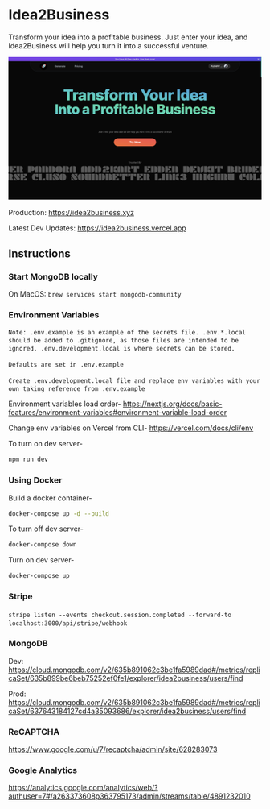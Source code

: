 # Idea2Business

Transform your idea into a profitable business. Just enter your idea, and Idea2Business will help you turn it into a successful venture.

<img src="./public/product_image_1.png" alt="Product Image" />

<br />

Production: https://idea2business.xyz

Latest Dev Updates: https://idea2business.vercel.app


## Instructions

### Start MongoDB locally

On MacOS: `brew services start mongodb-community`

### Environment Variables

```
Note: .env.example is an example of the secrets file. .env.*.local should be added to .gitignore, as those files are intended to be ignored. .env.development.local is where secrets can be stored.

Defaults are set in .env.example

Create .env.development.local file and replace env variables with your own taking reference from .env.example
```

Environment variables load order- https://nextjs.org/docs/basic-features/environment-variables#environment-variable-load-order

Change env variables on Vercel from CLI- https://vercel.com/docs/cli/env

To turn on dev server-
```sh
npm run dev
```

### Using Docker

Build a docker container- 
```sh
docker-compose up -d --build
```

To turn off dev server-
```sh
docker-compose down
```

Turn on dev server-
```sh
docker-compose up
```

### Stripe

`stripe listen --events checkout.session.completed --forward-to localhost:3000/api/stripe/webhook`

### MongoDB

Dev: https://cloud.mongodb.com/v2/635b891062c3be1fa5989dad#/metrics/replicaSet/635b899be6beb75252ef0fe1/explorer/idea2business/users/find

Prod: https://cloud.mongodb.com/v2/635b891062c3be1fa5989dad#/metrics/replicaSet/637643184127cd4a35093686/explorer/idea2business/users/find


### ReCAPTCHA

https://www.google.com/u/7/recaptcha/admin/site/628283073


### Google Analytics

https://analytics.google.com/analytics/web/?authuser=7#/a263373608p363795173/admin/streams/table/4891232010